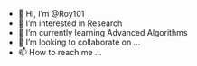 - 👋 Hi, I’m @Roy101
- 👀 I’m interested in Research
- 🌱 I’m currently learning Advanced Algorithms
- 💞️ I’m looking to collaborate on ...
- 📫 How to reach me ...

<!---
Roy101/Roy101 is a ✨ special ✨ repository because its `README.md` (this file) appears on your GitHub profile.
You can click the Preview link to take a look at your changes.
--->
